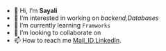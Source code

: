 - 👋 Hi, I’m **Sayali**
- 👀 I’m interested in working on *backend,Databases*
- 🌱 I’m currently learning `Framworks`
- 💞️ I’m looking to collaborate on 
- 📫 How to reach me [Mail_ID](sayaliborkar40@gmail.com),[LinkedIn](https://www.linkedin.com/in/sayali-borkar-74696718b).

<!---
Sayali40/Sayali40 is a ✨ special ✨ repository because its `README.md` (this file) appears on your GitHub profile.
You can click the Preview link to take a look at your changes.
--->

